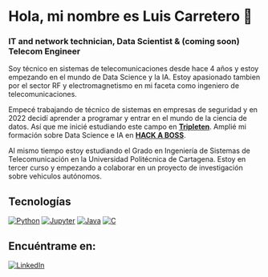 # Hola, mi nombre es Luis Carretero 👋
### IT and network technician, Data Scientist & (coming soon) Telecom Engineer 

Soy técnico en sistemas de telecomunicaciones desde hace 4 años y estoy empezando en el mundo de Data Science y la IA. Estoy apasionado tambien por el sector RF y electromagnetismo en mi faceta como ingeniero de telecomunicaciones.

Empecé trabajando de técnico de sistemas en empresas de seguridad y en 2022 decidí aprender a programar y entrar en el mundo de la ciencia de datos. Así que me inicié estudiando este campo en [**Tripleten**](https://tripleten.com). Amplié mi formación sobre Data Science e IA en [**HACK A BOSS**](https://www.hackaboss.com).

Al mismo tiempo estoy estudiando el Grado en Ingeniería de Sistemas de Telecomunicación en la Universidad Politécnica de Cartagena. Estoy en tercer curso y empezando a colaborar en un proyecto de investigación sobre vehiculos autónomos.

## Tecnologías
[![Python](https://img.shields.io/badge/Python-yellow?style=for-the-badge&logo=python&logoColor=white&labelColor=101010)]()
[![Jupyter](https://img.shields.io/badge/Jupyter_Notebook-F37626?style=for-the-badge&logo=jupyter&logoColor=white&labelColor=101010)]()
[![Java](https://img.shields.io/badge/Java-007396?style=for-the-badge&logo=java&logoColor=white&labelColor=101010)]()
[![C](https://img.shields.io/badge/C-007396?style=for-the-badge&logo=c&logoColor=white&labelColor=101010)]()
</br>


## Encuéntrame en:
[![LinkedIn](https://img.shields.io/badge/LinkedIn-Luis_Carretero-0077B5?style=for-the-badge&logo=linkedin&logoColor=white&labelColor=101010)](https://www.linkedin.com/in/luis-carretero-lópez)
